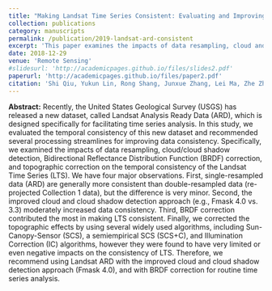 ```yaml
---
title: "Making Landsat Time Series Consistent: Evaluating and Improving Landsat Analysis Ready Data"
collection: publications
category: manuscripts
permalink: /publication/2019-landsat-ard-consistent
excerpt: 'This paper examines the impacts of data resampling, cloud and cloud shadow detection, Bidirectional Reflectance Distribution Function (BRDF) correction, and topographic correction on the temporal consistency of the Landsat Time Series (LTS), by comparing Landsat Collection 1 ARD with standard Path/Row scenes.'
date: 2018-12-29
venue: 'Remote Sensing'
#slidesurl: 'http://academicpages.github.io/files/slides2.pdf'
paperurl: 'http://academicpages.github.io/files/paper2.pdf'
citation: 'Shi Qiu, Yukun Lin, Rong Shang, Junxue Zhang, Lei Ma, Zhe Zhu. (2019). &quot;Making Landsat time series consistent: Evaluating and improving Landsat analysis ready data.&quot; <i>Remote Sensing</i>. 11(1).'
---
```


<b>Abstract:</b> Recently, the United States Geological Survey (USGS) has released a new dataset, called Landsat Analysis Ready Data (ARD), which is designed specifically for facilitating time series analysis. In this study, we evaluated the temporal consistency of this new dataset and recommended several processing streamlines for improving data consistency. Specifically, we examined the impacts of data resampling, cloud/cloud shadow detection, Bidirectional Reflectance Distribution Function (BRDF) correction, and topographic correction on the temporal consistency of the Landsat Time Series (LTS). We have four major observations. First, single-resampled data (ARD) are generally more consistent than double-resampled data (re-projected Collection 1 data), but the difference is very minor. Second, the improved cloud and cloud shadow detection approach (e.g., Fmask 4.0 vs. 3.3) moderately increased data consistency. Third, BRDF correction contributed the most in making LTS consistent. Finally, we corrected the topographic effects by using several widely used algorithms, including Sun-Canopy-Sensor (SCS), a semiempirical SCS (SCS+C), and Illumination Correction (IC) algorithms, however they were found to have very limited or even negative impacts on the consistency of LTS. Therefore, we recommend using Landsat ARD with the improved cloud and cloud shadow detection approach (Fmask 4.0), and with BRDF correction for routine time series analysis.
